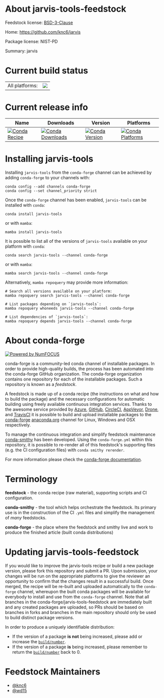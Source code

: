 About jarvis-tools-feedstock
============================

Feedstock license: [BSD-3-Clause](https://github.com/conda-forge/jarvis-tools-feedstock/blob/main/LICENSE.txt)

Home: https://github.com/knc6/jarvis

Package license: NIST-PD

Summary: jarvis

Current build status
====================


<table><tr><td>All platforms:</td>
    <td>
      <a href="https://dev.azure.com/conda-forge/feedstock-builds/_build/latest?definitionId=11005&branchName=main">
        <img src="https://dev.azure.com/conda-forge/feedstock-builds/_apis/build/status/jarvis-tools-feedstock?branchName=main">
      </a>
    </td>
  </tr>
</table>

Current release info
====================

| Name | Downloads | Version | Platforms |
| --- | --- | --- | --- |
| [![Conda Recipe](https://img.shields.io/badge/recipe-jarvis--tools-green.svg)](https://anaconda.org/conda-forge/jarvis-tools) | [![Conda Downloads](https://img.shields.io/conda/dn/conda-forge/jarvis-tools.svg)](https://anaconda.org/conda-forge/jarvis-tools) | [![Conda Version](https://img.shields.io/conda/vn/conda-forge/jarvis-tools.svg)](https://anaconda.org/conda-forge/jarvis-tools) | [![Conda Platforms](https://img.shields.io/conda/pn/conda-forge/jarvis-tools.svg)](https://anaconda.org/conda-forge/jarvis-tools) |

Installing jarvis-tools
=======================

Installing `jarvis-tools` from the `conda-forge` channel can be achieved by adding `conda-forge` to your channels with:

```
conda config --add channels conda-forge
conda config --set channel_priority strict
```

Once the `conda-forge` channel has been enabled, `jarvis-tools` can be installed with `conda`:

```
conda install jarvis-tools
```

or with `mamba`:

```
mamba install jarvis-tools
```

It is possible to list all of the versions of `jarvis-tools` available on your platform with `conda`:

```
conda search jarvis-tools --channel conda-forge
```

or with `mamba`:

```
mamba search jarvis-tools --channel conda-forge
```

Alternatively, `mamba repoquery` may provide more information:

```
# Search all versions available on your platform:
mamba repoquery search jarvis-tools --channel conda-forge

# List packages depending on `jarvis-tools`:
mamba repoquery whoneeds jarvis-tools --channel conda-forge

# List dependencies of `jarvis-tools`:
mamba repoquery depends jarvis-tools --channel conda-forge
```


About conda-forge
=================

[![Powered by
NumFOCUS](https://img.shields.io/badge/powered%20by-NumFOCUS-orange.svg?style=flat&colorA=E1523D&colorB=007D8A)](https://numfocus.org)

conda-forge is a community-led conda channel of installable packages.
In order to provide high-quality builds, the process has been automated into the
conda-forge GitHub organization. The conda-forge organization contains one repository
for each of the installable packages. Such a repository is known as a *feedstock*.

A feedstock is made up of a conda recipe (the instructions on what and how to build
the package) and the necessary configurations for automatic building using freely
available continuous integration services. Thanks to the awesome service provided by
[Azure](https://azure.microsoft.com/en-us/services/devops/), [GitHub](https://github.com/),
[CircleCI](https://circleci.com/), [AppVeyor](https://www.appveyor.com/),
[Drone](https://cloud.drone.io/welcome), and [TravisCI](https://travis-ci.com/)
it is possible to build and upload installable packages to the
[conda-forge](https://anaconda.org/conda-forge) [anaconda.org](https://anaconda.org/)
channel for Linux, Windows and OSX respectively.

To manage the continuous integration and simplify feedstock maintenance
[conda-smithy](https://github.com/conda-forge/conda-smithy) has been developed.
Using the ``conda-forge.yml`` within this repository, it is possible to re-render all of
this feedstock's supporting files (e.g. the CI configuration files) with ``conda smithy rerender``.

For more information please check the [conda-forge documentation](https://conda-forge.org/docs/).

Terminology
===========

**feedstock** - the conda recipe (raw material), supporting scripts and CI configuration.

**conda-smithy** - the tool which helps orchestrate the feedstock.
                   Its primary use is in the construction of the CI ``.yml`` files
                   and simplify the management of *many* feedstocks.

**conda-forge** - the place where the feedstock and smithy live and work to
                  produce the finished article (built conda distributions)


Updating jarvis-tools-feedstock
===============================

If you would like to improve the jarvis-tools recipe or build a new
package version, please fork this repository and submit a PR. Upon submission,
your changes will be run on the appropriate platforms to give the reviewer an
opportunity to confirm that the changes result in a successful build. Once
merged, the recipe will be re-built and uploaded automatically to the
`conda-forge` channel, whereupon the built conda packages will be available for
everybody to install and use from the `conda-forge` channel.
Note that all branches in the conda-forge/jarvis-tools-feedstock are
immediately built and any created packages are uploaded, so PRs should be based
on branches in forks and branches in the main repository should only be used to
build distinct package versions.

In order to produce a uniquely identifiable distribution:
 * If the version of a package **is not** being increased, please add or increase
   the [``build/number``](https://docs.conda.io/projects/conda-build/en/latest/resources/define-metadata.html#build-number-and-string).
 * If the version of a package **is** being increased, please remember to return
   the [``build/number``](https://docs.conda.io/projects/conda-build/en/latest/resources/define-metadata.html#build-number-and-string)
   back to 0.

Feedstock Maintainers
=====================

* [@knc6](https://github.com/knc6/)
* [@wd15](https://github.com/wd15/)

